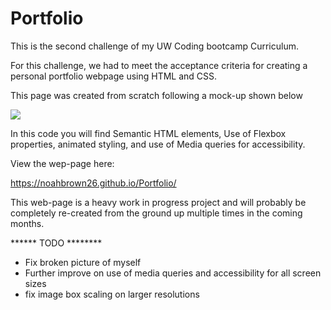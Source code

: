 # Portfolio

This is the second challenge of my UW Coding bootcamp Curriculum.

For this challenge, we had to meet the acceptance criteria for creating a personal portfolio webpage using HTML and CSS.

This page was created from scratch following a mock-up shown below

![](assets/images/demo.gif)


In this code you will find Semantic HTML elements, Use of Flexbox properties, animated styling, and use of Media queries for accessibility.


 View the wep-page here:
 
 https://noahbrown26.github.io/Portfolio/



This web-page is a heavy work in progress project and will probably be completely re-created from the ground up multiple times in the coming months.

****** TODO ********

* Fix broken picture of myself
* Further improve on use of media queries and accessibility for all screen sizes
* fix image box scaling on larger resolutions



